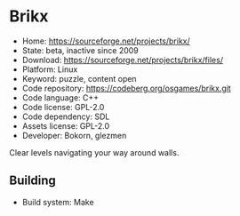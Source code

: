 # Brikx

- Home: https://sourceforge.net/projects/brikx/
- State: beta, inactive since 2009
- Download: https://sourceforge.net/projects/brikx/files/
- Platform: Linux
- Keyword: puzzle, content open
- Code repository: https://codeberg.org/osgames/brikx.git
- Code language: C++
- Code license: GPL-2.0
- Code dependency: SDL
- Assets license: GPL-2.0
- Developer: Bokorn, glezmen

Clear levels navigating your way around walls.

## Building

- Build system: Make
